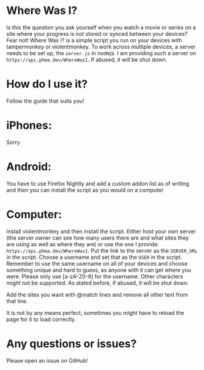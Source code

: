 # Where Was I?

Is this the question you ask yourself when you watch a movie or series on a site where your progress is not stored or synced between your devices? Fear not! Where Was I? is a simple script you run on your devices with tampermonkey or violentmonkey. To work across multiple devices, a server needs to be set up, the `server.js` in nodejs. I am providing such a server on `https://api.phma.dev/WhereWasI`. If abused, it will be shut down. 

# How do I use it?

Follow the guide that suits you!

# iPhones:
Sorry

# Android:
You have to use Firefox Nightly and add a custom addon list as of writing and then you can install the script as you would on a computer

# Computer:
Install violentmonkey and then install the script. Either host your own server (the server owner can see how many users there are and what sites they are using as well as where they are) or use the one I provide: `https://api.phma.dev/WhereWasI`. Put the link to the server as the `SERVER_URL` in the script. Choose a username and set that as the `USER` in the script. Remember to use the same username on all of your devices and choose something unique and hard to guess, as anyone with it can get where you were. Please only use [a-zA-Z0-9] for the username. Other characters might not be supported. As stated before, if abused, it will be shut down.

Add the sites you want with @match lines and remove all other text from that line.

It is not by any means perfect, sometimes you might have to reload the page for it to load correctly.

# Any questions or issues?
Please open an issue on GitHub!